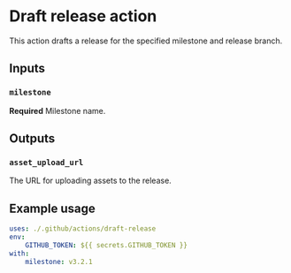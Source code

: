 # Draft release action

This action drafts a release for the specified milestone and release branch.

## Inputs

### `milestone`

**Required** Milestone name.

## Outputs

### `asset_upload_url`

The URL for uploading assets to the release.

## Example usage

```yaml
uses: ./.github/actions/draft-release
env:
    GITHUB_TOKEN: ${{ secrets.GITHUB_TOKEN }}
with:
    milestone: v3.2.1
```
